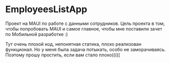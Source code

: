 # EmployeesListApp

Проект на MAUI по работе с данными сотрудников. 
Цель проекта в том, чтобы попробовать MAUI и самое главное, чтобы мне поставили зачет по Мобильной разработке :)

Тут очень плохой код, непонятная статика, плохо реализован функционал. Но у меня была задача потыкать, особо не заморачиваясь. Поэтому прошу простить, если вам стало плохо(((((
